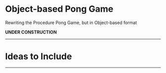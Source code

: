 # Object-based Pong Game
Rewriting the Procedure Pong Game, but in Object-based format

**UNDER CONSTRUCTION**


---

# Ideas to Include


---
